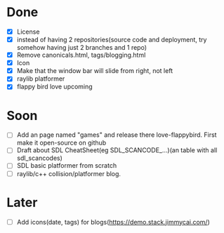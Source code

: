 # Done
- [x] License
- [x] instead of having 2 repositories(source code and deployment, try somehow having just 2 branches and 1 repo)
- [x] Remove canonicals.html, tags/blogging.html
- [x] Icon
- [x] Make that the window bar will slide from right, not left
- [x] raylib platformer
- [x] flappy bird love upcoming

# Soon
- [ ] Add an page named "games" and release there love-flappybird. First make it open-source on github
- [ ] Draft about SDL CheatSheet(eg SDL_SCANCODE_...)(an table with all sdl_scancodes)
- [ ] SDL basic platformer from scratch
- [ ] raylib/c++ collision/platformer blog.

# Later
- [ ] Add icons(date, tags) for blogs(https://demo.stack.jimmycai.com/)
